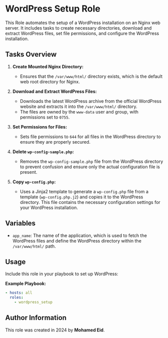 # WordPress Setup Role 

This Role automates the setup of a WordPress installation on an Nginx web server. It includes tasks to create necessary directories, download and extract WordPress files, set file permissions, and configure the WordPress installation.

## Tasks Overview

1. **Create Mounted Nginx Directory:**
   - Ensures that the `/var/www/html/` directory exists, which is the default web root directory for Nginx.

2. **Download and Extract WordPress Files:**
   - Downloads the latest WordPress archive from the official WordPress website and extracts it into the `/var/www/html/` directory.
   - The files are owned by the `www-data` user and group, with permissions set to `0755`.

3. **Set Permissions for Files:**
   - Sets file permissions to `644` for all files in the WordPress directory to ensure they are properly secured.

4. **Delete `wp-config-sample.php`:**
   - Removes the `wp-config-sample.php` file from the WordPress directory to prevent confusion and ensure only the actual configuration file is present.

5. **Copy `wp-config.php`:**
   - Uses a Jinja2 template to generate a `wp-config.php` file from a template (`wp-config.php.j2`) and copies it to the WordPress directory. This file contains the necessary configuration settings for your WordPress installation.

## Variables

- `app_name`: The name of the application, which is used to fetch the WordPress files and define the WordPress directory within the `/var/www/html/` path.

## Usage

Include this role in your playbook to set up WordPress:

**Example Playbook:**

```yaml
- hosts: all
  roles:
    - wordpress_setup
```


## Author Information

This role was created in 2024 by **Mohamed Eid**.


